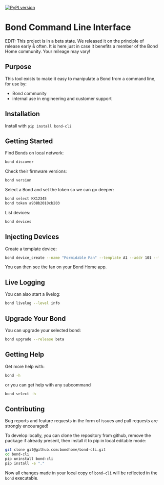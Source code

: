 [![PyPI version](https://badge.fury.io/py/bond-cli.svg)](https://badge.fury.io/py/bond-cli)

# Bond Command Line Interface

EDIT: This project is in a beta state. We released it on the principle of release early & often. It is here just in case it benefits a member of the Bond Home community. Your mileage may vary!

## Purpose

This tool exists to make it easy to manipulate a Bond from a command line,
for use by:

 - Bond community
 - internal use in engineering and customer support

## Installation

Install with `pip install bond-cli`

## Getting Started

Find Bonds on local network:

```bash
bond discover
```

Check their firmware versions:

```bash
bond version
```

Select a Bond and set the token so we can go deeper:

```bash
bond select KX12345
bond token a938b2010cb203
```

List devices:

```bash
bond devices
```

## Injecting Devices

Create a template device:

```bash
bond device_create --name "Formidable Fan" --template A1 --addr 101 --freq 300000 --bps 1000 --zero_gap 1234
```

You can then see the fan on your Bond Home app.

## Live Logging

You can also start a livelog:

```bash
bond livelog --level info
```

## Upgrade Your Bond

You can upgrade your selected bond:

```bash
bond upgrade --release beta
```

## Getting Help

Get more help with:

```bash
bond -h
```

or you can get help with any subcommand
```bash
bond select -h
```

## Contributing

Bug reports and feature requests in the form of issues and pull requests are strongly encouraged!

To develop locally, you can clone the repository from github, remove the package if already present, then install it to pip in local editable mode:

```bash
git clone git@github.com:bondhome/bond-cli.git
cd bond-cli
pip uninstall bond-cli
pip install -e "."
```

Now all changes made in your local copy of `bond-cli` will be reflected in the `bond` executable.
